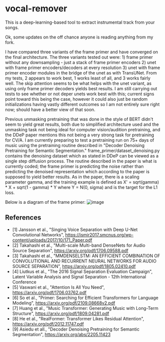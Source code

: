 # vocal-remover

This is a deep-learning-based tool to extract instrumental track from your songs.

Ok, some updates on the off chance anyone is reading anything from my fork.

I have compared three variants of the frame primer and have converged on the final architecture. The three variants tested out were: 1) frame primer without any downsampling - just a stack of frame primer encoders 2) unet with frame primer encoders/decoders at every resolution 3) unet with frame primer encoder modules in the bridge of the unet as with TransUNet. From my tests, 2 appears to work best, 1 works least of all, and 3 works fairly well. The skip attention seems to be what helps with the unet variant, as using only frame primer decoders yields best results. I am still carrying out tests to see whether or not deper unets work best with this; current signs point toward this being the case, however it could also just be random initializations having vastly different outcomes so I am not entirely sure right now; should have a better view of that soon.

Previous unmasking pretraining that was done in the style of BERT didn't seem to yield great results, both due to simplified architecture used and the unmasking task not being ideal for computer vision/audition pretraining, and the DDeP paper mentions this not being a very strong task for pretraining for CV/A. I am currently preparing to test a pretraining run on 75+ days of music using the pretraining routine described in "Decoder Denoising Pretraining for Semantic Segmentation." frame_primer/dataset_denoising.py contains the denoising dataset which as stated in DDeP can be viewed as a single step diffusion process. The routine described in the paper is what is currently coded; the frame primer is predicting the noise rather than predicting the denoised representation which according to the paper is supposed to yield better results. As in the paper, there is a scaling parameter gamma, and the training example is defined as X' = sqrt(gamma) * X + sqrt(1 - gamma) * Y where Y = N(0, sigma) and is the target for the L1 loss.

Below is a diagram of the frame primer:
![image](https://user-images.githubusercontent.com/30326384/180595547-f60b055a-d49e-4861-b126-581ee5165f02.png)

## References
- [1] Jansson et al., "Singing Voice Separation with Deep U-Net Convolutional Networks", https://ismir2017.smcnus.org/wp-content/uploads/2017/10/171_Paper.pdf
- [2] Takahashi et al., "Multi-scale Multi-band DenseNets for Audio Source Separation", https://arxiv.org/pdf/1706.09588.pdf
- [3] Takahashi et al., "MMDENSELSTM: AN EFFICIENT COMBINATION OF CONVOLUTIONAL AND RECURRENT NEURAL NETWORKS FOR AUDIO SOURCE SEPARATION", https://arxiv.org/pdf/1805.02410.pdf
- [4] Liutkus et al., "The 2016 Signal Separation Evaluation Campaign", Latent Variable Analysis and Signal Separation - 12th International Conference
- [5] Vaswani et al., "Attention Is All You Need", https://arxiv.org/pdf/1706.03762.pdf
- [6] So et al., "Primer: Searching for Efficient Transformers for Language Modeling", https://arxiv.org/pdf/2109.08668v2.pdf
- [7] Huang et al., "Music Transformer: Generating Music with Long-Term Structure", https://arxiv.org/pdf/1809.04281.pdf
- [8] He et al., "RealFormer: Transformer Likes Residual Attention", https://arxiv.org/pdf/2012.11747.pdf
- [9] Asiedu et all., "Decoder Denoising Pretraining for Semantic Segmentation", https://arxiv.org/abs/2205.11423
